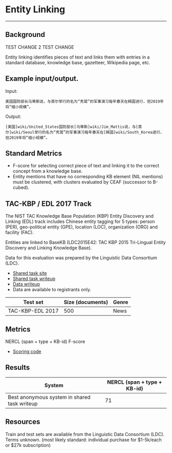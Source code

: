 # Entity Linking

---

## Background

TEST CHANGE 2
TEST CHANGE

Entity linking identifies pieces of text and links them with entries in a standard database, knowledge base, gazetteer, Wikipedia page, etc.

## Example input/output.

Input:
```
美国国防部长马蒂斯说，与首尔举行的名为“秃鹫”的军事演习每年春天在韩国进行，但2019年将“缩小规模”。
```
Output:
```
[美国]wiki/United_States国防部长[马蒂斯]wiki/Jim_Mattis说，与[首尔]wiki/Seoul举行的名为“秃鹫”的军事演习每年春天在[韩国]wiki/South_Korea进行，但2019年将“缩小规模”。
```

## Standard Metrics

* F-score for selecting correct piece of text and linking it to the correct concept from a knowledge base.
* Entity mentions that have no corresponding KB element (NIL mentions) must be clustered, with clusters evaluated by CEAF (successor to B-cubed).

## TAC-KBP / EDL 2017 Track

The NIST TAC Knowledge Base Population (KBP) Entity Discovery and Linking (EDL) track includes Chinese entity tagging for 5 types: person (PER), geo-political entity (GPE), location (LOC), organization (ORG) and facility (FAC).  

Entities are linked to BaseKB (LDC2015E42: TAC KBP 2015 Tri-Lingual Entity Discovery and Linking Knowledge Base).

Data for this evaluation was prepared by the Linguistic Data Consortium (LDC).
* [Shared task site](http://nlp.cs.rpi.edu/kbp/2017)
* [Shared task writeup](http://nlp.cs.rpi.edu/paper/kbp2017.pdf)
* [Data writeup](https://tac.nist.gov/publications/2017/presentations/TAC2017.KBP.RESOURCES.overview.presentation.pdf)
* Data are available to registrants only.

|  Test set | Size (documents) | Genre |
| --- | --- | --- |
|  TAC-KBP-EDL 2017 | 500 | News |

## Metrics

NERCL (span + type + KB-id) F-score
* [Scoring code](http://nlp.cs.rpi.edu/kbp/2017/scoring.html)

## Results 

|  System | NERCL (span + type + KB-id) |
| --- | --- |
|  Best anonymous system in shared task writeup | 71 |

## Resources

Train and test sets are available from the Linguistic Data Consortium (LDC).  Terms unknown.
(most likely standard: individual purchase for $1-5k/each or $27k subscription)


